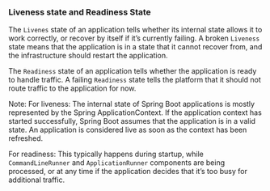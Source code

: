 ### Liveness state and Readiness State

The `Livenes` state of an application tells whether its internal state allows it to work correctly, or recover by itself if it’s currently failing.
A broken `Liveness` state means that the application is in a state that it cannot recover from, and the infrastructure should restart the application.

The `Readiness` state of an application tells whether the application is ready to handle traffic. 
A failing `Readiness` state tells the platform that it should not route traffic to the application for now. 

Note:
For liveness:
The internal state of Spring Boot applications is mostly represented by the Spring ApplicationContext. 
If the application context has started successfully, Spring Boot assumes that the application is in a valid state.
An application is considered live as soon as the context has been refreshed.

For readiness:
This typically happens during startup, while `CommandLineRunner` and `ApplicationRunner` components are being processed, 
or at any time if the application decides that it’s too busy for additional traffic.